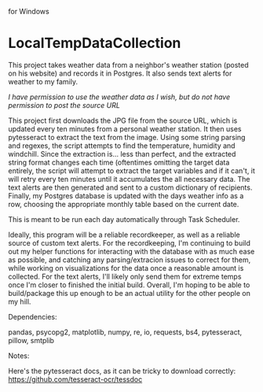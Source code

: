 for Windows

# LocalTempDataCollection
This project takes weather data from a neighbor's weather station (posted on his website) and records it in Postgres.  It also sends text alerts for weather to my family.

*I have permission to use the weather data as I wish, but do not have permission to post the source URL*

This project first downloads the JPG file from the source URL, which is updated every ten minutes from a personal weather station.  It then uses pytesseract to extract the text from the image.  Using some string parsing and regexes, the script attempts to find the temperature, humidity and windchill.  Since the extraction is... less than perfect, and the extracted string format changes each time (oftentimes omitting the target data entirely, the script will attempt to extract the target variables and if it can't, it will retry every ten minutes until it accumulates the all necessary data.  The text alerts are then generated and sent to a custom dictionary of recipients.  Finally, my Postgres database is updated with the days weather info as a row, choosing the appropriate monthly table based on the current date.

This is meant to be run each day automatically through Task Scheduler.

Ideally, this program will be a reliable recordkeeper, as well as a reliable source of custom text alerts.  For the recordkeeping, I'm continuing to build out my helper functions for interacting with the database with as much ease as possible, and catching any parsing/extracion issues to correct for them, while working on visualizations for the data once a reasonable amount is collected.  For the text alerts, I'll likely only send them for extreme temps once I'm closer to finished the initial build.  Overall, I'm hoping to be able to build/package this up enough to be an actual utility for the other people on my hill.

Dependencies:

pandas, psycopg2, matplotlib, numpy, re, io, requests, bs4, pytesseract, pillow, smtplib

Notes:

Here's the pytesseract docs, as it can be tricky to download correctly: https://github.com/tesseract-ocr/tessdoc  
